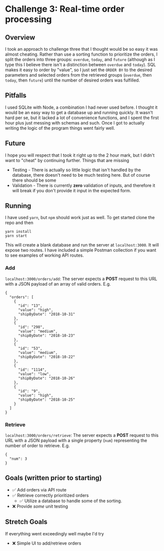 # Challenge 3: Real-time order processing

## Overview

I took an approach to challenge three that I thought would be so easy it was almost cheating. Rather than use a sorting function to prioritize the orders, I split the orders into three groups: `overdue`, `today`, and `future` (although as I type this I believe there isn't a distinction between `overdue` and `today`). SQL makes it easy to order by "value", so I just set the `ORDER BY` to the desired parameters and selected orders from the retrieved groups (`overdue`, then `today`, then `future`) until the number of desired orders was fulfilled.

## Pitfalls

I used SQLite with Node, a combination I had never used before. I thought it would be an easy way to get a database up and running quickly. It wasn't hard per se, but it lacked a lot of convenience functions, and I spent the first hour plus just messing with schemas and such. Once I got to actually writing the logic of the program things went fairly well.

## Future

I hope you will respect that I took it right up to the 2 hour mark, but I didn't want to "cheat" by continuing further. Things that are missing

- Testing - There is actually so little logic that isn't handled by the database, there doesn't need to be much testing here. But of course there should be some
- Validation - There is currently **zero** validation of inputs, and therefore it will break if you don't provide it input in the expected form.

## Running

I have used `yarn`, but `npm` should work just as well. To get started clone the repo and then

```
yarn install
yarn start
```

This will create a blank database and run the server at `localhost:3000`. It will expose two routes. I have included a simple Postman collection if you want to see examples of working API routes.

### Add

`localhost:3000/orders/add`: The server expects a **POST** request to this URL with a JSON payload of an array of valid orders. E.g.

```
{
  "orders": [
    {
      "id": "13",
      "value": "high",
      "shipByDate": "2018-10-31"
    },
    {
      "id": "298",
      "value": "medium",
      "shipByDate": "2018-10-23"
    },
    {
      "id": "53",
      "value": "medium",
      "shipByDate": "2018-10-22"
    },
    {
      "id": "1114",
      "value": "low",
      "shipByDate": "2018-10-26"
    },
    {
      "id": "9",
      "value": "high",
      "shipByDate": "2018-10-25"
    }
  ]
}
```

### Retrieve

`localhost:3000/orders/retrieve`: The server expects a **POST** request to this URL with a JSON payload with a single property (`num`) representing the number of order to retrieve. E.g.

```
{
  "num": 3
}
```

## Goals (written prior to starting)

- ✅ Add orders via API route
- ✅ Retrieve correctly prioritized orders
  - ✅ Utilize a database to handle some of the sorting.
- ❌ Provide _some_ unit testing

## Stretch Goals

If everything went exceedingly well maybe I'd try

- ❌ Simple UI to add/retrieve orders
